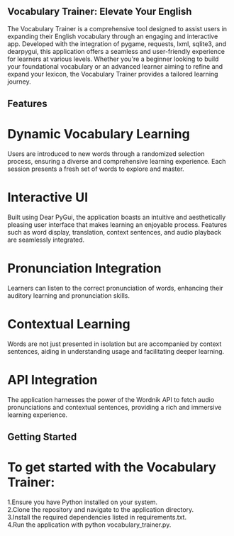 ## Vocabulary Trainer: Elevate Your English
The Vocabulary Trainer is a comprehensive tool designed to assist users in expanding their English vocabulary through an engaging and interactive app. Developed with the integration of pygame, requests, lxml, sqlite3, and dearpygui, this application offers a seamless and user-friendly experience for learners at various levels. Whether you're a beginner looking to build your foundational vocabulary or an advanced learner aiming to refine and expand your lexicon, the Vocabulary Trainer provides a tailored learning journey.
## Features 
# Dynamic Vocabulary Learning
Users are introduced to new words through a randomized selection process, ensuring a diverse and comprehensive learning experience. Each session presents a fresh set of words to explore and master.
# Interactive UI
Built using Dear PyGui, the application boasts an intuitive and aesthetically pleasing user interface that makes learning an enjoyable process. Features such as word display, translation, context sentences, and audio playback are seamlessly integrated.
# Pronunciation Integration
Learners can listen to the correct pronunciation of words, enhancing their auditory learning and pronunciation skills.
# Contextual Learning
Words are not just presented in isolation but are accompanied by context sentences, aiding in understanding usage and facilitating deeper learning.
# API Integration
The application harnesses the power of the Wordnik API to fetch audio pronunciations and contextual sentences, providing a rich and immersive learning experience.

## Getting Started
# To get started with the Vocabulary Trainer:

1.Ensure you have Python installed on your system. \
2.Clone the repository and navigate to the application directory. \
3.Install the required dependencies listed in requirements.txt. \
4.Run the application with python vocabulary_trainer.py.
